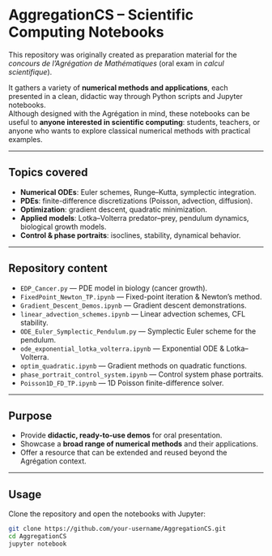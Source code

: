 # AggregationCS – Scientific Computing Notebooks

This repository was originally created as preparation material for the *concours de l’Agrégation de Mathématiques* (oral exam in *calcul scientifique*).

It gathers a variety of **numerical methods and applications**, each presented in a clean, didactic way through Python scripts and Jupyter notebooks.  
Although designed with the Agrégation in mind, these notebooks can be useful to **anyone interested in scientific computing**: students, teachers, or anyone who wants to explore classical numerical methods with practical examples.

---

## Topics covered

- **Numerical ODEs**: Euler schemes, Runge–Kutta, symplectic integration.  
- **PDEs**: finite-difference discretizations (Poisson, advection, diffusion).  
- **Optimization**: gradient descent, quadratic minimization.  
- **Applied models**: Lotka–Volterra predator–prey, pendulum dynamics, biological growth models.  
- **Control & phase portraits**: isoclines, stability, dynamical behavior.

---

## Repository content 

- `EDP_Cancer.py` — PDE model in biology (cancer growth).  
- `FixedPoint_Newton_TP.ipynb` — Fixed-point iteration & Newton’s method.  
- `Gradient_Descent_Demos.ipynb` — Gradient descent demonstrations.  
- `linear_advection_schemes.ipynb` — Linear advection schemes, CFL stability.  
- `ODE_Euler_Symplectic_Pendulum.py` — Symplectic Euler scheme for the pendulum.  
- `ode_exponential_lotka_volterra.ipynb` — Exponential ODE & Lotka–Volterra.  
- `optim_quadratic.ipynb` — Gradient methods on quadratic functions.  
- `phase_portrait_control_system.ipynb` — Control system phase portraits.  
- `Poisson1D_FD_TP.ipynb` — 1D Poisson finite-difference solver.

---

## Purpose

- Provide **didactic, ready-to-use demos** for oral presentation.  
- Showcase a **broad range of numerical methods** and their applications.  
- Offer a resource that can be extended and reused beyond the Agrégation context.

---

## Usage

Clone the repository and open the notebooks with Jupyter:

```bash
git clone https://github.com/your-username/AggregationCS.git
cd AggregationCS
jupyter notebook

